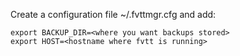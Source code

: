 Create a configuration file ~/.fvttmgr.cfg and add:
```
export BACKUP_DIR=<where you want backups stored>
export HOST=<hostname where fvtt is running>
```

